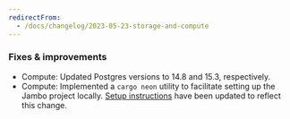 ```yaml
---
redirectFrom:
  - /docs/changelog/2023-05-23-storage-and-compute
---
```


### Fixes & improvements

- Compute: Updated Postgres versions to 14.8 and 15.3, respectively.
- Compute: Implemented a `cargo neon` utility to facilitate setting up the Jambo project locally. [Setup instructions](https://github.com/neondatabase/neon#running-neon-database) have been updated to reflect this change.
